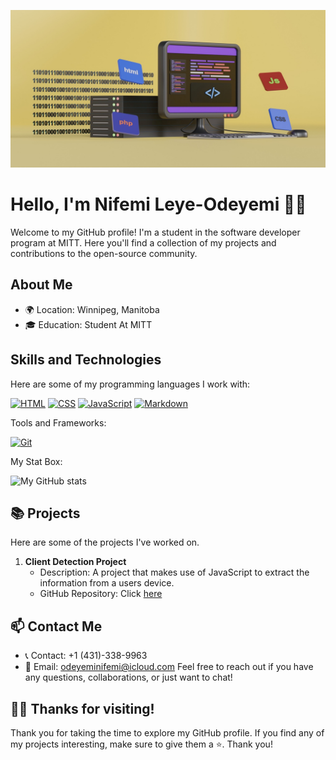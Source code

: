 ![Banner](profile-banner.jpg)

# Hello, I'm Nifemi Leye-Odeyemi 👋🏾

Welcome to my GitHub profile! I'm a student in the software developer program at MITT. Here you'll find a collection of my projects and contributions to the open-source community.

## About Me

- 🌍 Location: Winnipeg, Manitoba
- 🎓 Education: Student At MITT


## Skills and Technologies

Here are some of my programming languages I work with:

[![HTML](https://img.shields.io/badge/HTML-FF5733?style=for-the-badge&logo=html5&logoColor=white)](https://www.w3.org/TR/html52/)
[![CSS](https://img.shields.io/badge/CSS-1572B6?style=for-the-badge&logo=css3&logoColor=white)](https://www.w3.org/Style/CSS/Overview.en.html)
[![JavaScript](https://img.shields.io/badge/JavaScript-F7DF1E?style=for-the-badge&logo=javascript&logoColor=black)](https://developer.mozilla.org/en-US/docs/Web/JavaScript)
[![Markdown](https://img.shields.io/badge/Markdown-000000?style=for-the-badge&logo=markdown&logoColor=white)](https://commonmark.org/)

Tools and Frameworks:

[![Git](https://img.shields.io/badge/Git-F05032?style=for-the-badge&logo=git&logoColor=white)](https://git-scm.com/)

My Stat Box:

![My GitHub stats](https://github-readme-stats.vercel.app/api?username=nnifemi&show_icons=true&theme=radical&hide=prs,issues)

## 📚 Projects

Here are some of the projects I've worked on.

1. **Client Detection Project**
   - Description: A project that makes use of JavaScript to extract the information from a users device.
   - GitHub Repository: Click [here](https://github.com/nnifemi/client-detection)



## 📫 Contact Me

- 📞 Contact: +1 (431)-338-9963
- 📧 Email: odeyeminifemi@icloud.com
Feel free to reach out if you have any questions, collaborations, or just want to chat!

## 🙏🏾 Thanks for visiting!

Thank you for taking the time to explore my GitHub profile. If you find any of my projects interesting, make sure to give them a ⭐️. Thank you!
